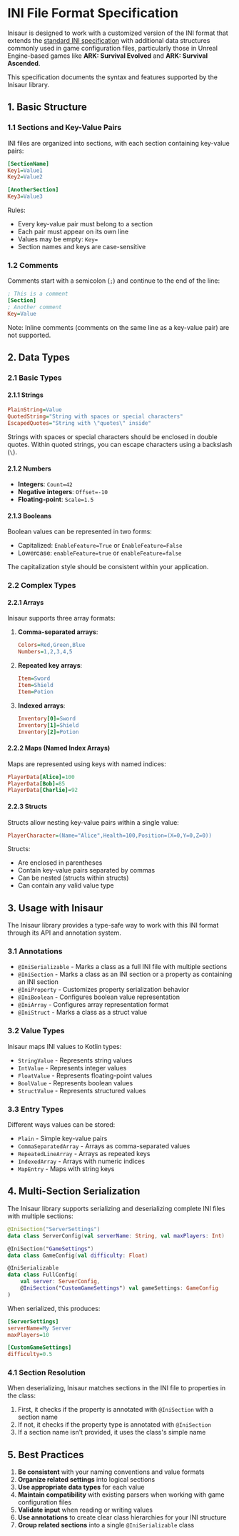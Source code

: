 # INI File Format Specification

Inisaur is designed to work with a customized version of the INI format that extends the [standard INI specification](https://en.wikipedia.org/wiki/INI_file) with additional data structures commonly used in game configuration files, particularly those in Unreal Engine-based games like **ARK: Survival Evolved** and **ARK: Survival Ascended**.

This specification documents the syntax and features supported by the Inisaur library.

## 1. Basic Structure

### 1.1 Sections and Key-Value Pairs

INI files are organized into sections, with each section containing key-value pairs:

```ini
[SectionName]
Key1=Value1
Key2=Value2

[AnotherSection]
Key3=Value3
```

Rules:
- Every key-value pair must belong to a section
- Each pair must appear on its own line
- Values may be empty: `Key=`
- Section names and keys are case-sensitive

### 1.2 Comments

Comments start with a semicolon (`;`) and continue to the end of the line:

```ini
; This is a comment
[Section]
; Another comment
Key=Value
```

Note: Inline comments (comments on the same line as a key-value pair) are not supported.

## 2. Data Types

### 2.1 Basic Types

#### 2.1.1 Strings

```ini
PlainString=Value
QuotedString="String with spaces or special characters"
EscapedQuotes="String with \"quotes\" inside"
```

Strings with spaces or special characters should be enclosed in double quotes. Within quoted strings, you can escape characters using a backslash (`\`).

#### 2.1.2 Numbers

- **Integers**: `Count=42`
- **Negative integers**: `Offset=-10`
- **Floating-point**: `Scale=1.5`

#### 2.1.3 Booleans

Boolean values can be represented in two forms:
- Capitalized: `EnableFeature=True` or `EnableFeature=False`
- Lowercase: `enableFeature=true` or `enableFeature=false`

The capitalization style should be consistent within your application.

### 2.2 Complex Types

#### 2.2.1 Arrays

Inisaur supports three array formats:

1. **Comma-separated arrays**:
   ```ini
   Colors=Red,Green,Blue
   Numbers=1,2,3,4,5
   ```

2. **Repeated key arrays**:
   ```ini
   Item=Sword
   Item=Shield
   Item=Potion
   ```

3. **Indexed arrays**:
   ```ini
   Inventory[0]=Sword
   Inventory[1]=Shield
   Inventory[2]=Potion
   ```

#### 2.2.2 Maps (Named Index Arrays)

Maps are represented using keys with named indices:

```ini
PlayerData[Alice]=100
PlayerData[Bob]=85
PlayerData[Charlie]=92
```

#### 2.2.3 Structs

Structs allow nesting key-value pairs within a single value:

```ini
PlayerCharacter=(Name="Alice",Health=100,Position=(X=0,Y=0,Z=0))
```

Structs:
- Are enclosed in parentheses
- Contain key-value pairs separated by commas
- Can be nested (structs within structs)
- Can contain any valid value type

## 3. Usage with Inisaur

The Inisaur library provides a type-safe way to work with this INI format through its API and annotation system.

### 3.1 Annotations

- `@IniSerializable` - Marks a class as a full INI file with multiple sections
- `@IniSection` - Marks a class as an INI section or a property as containing an INI section
- `@IniProperty` - Customizes property serialization behavior
- `@IniBoolean` - Configures boolean value representation
- `@IniArray` - Configures array representation format
- `@IniStruct` - Marks a class as a struct value

### 3.2 Value Types

Inisaur maps INI values to Kotlin types:
- `StringValue` - Represents string values
- `IntValue` - Represents integer values
- `FloatValue` - Represents floating-point values
- `BoolValue` - Represents boolean values
- `StructValue` - Represents structured values

### 3.3 Entry Types

Different ways values can be stored:
- `Plain` - Simple key-value pairs
- `CommaSeparatedArray` - Arrays as comma-separated values
- `RepeatedLineArray` - Arrays as repeated keys
- `IndexedArray` - Arrays with numeric indices
- `MapEntry` - Maps with string keys

## 4. Multi-Section Serialization

The Inisaur library supports serializing and deserializing complete INI files with multiple sections:

```kotlin
@IniSection("ServerSettings")
data class ServerConfig(val serverName: String, val maxPlayers: Int)

@IniSection("GameSettings")
data class GameConfig(val difficulty: Float)

@IniSerializable
data class FullConfig(
    val server: ServerConfig,
    @IniSection("CustomGameSettings") val gameSettings: GameConfig
)
```

When serialized, this produces:

```ini
[ServerSettings]
serverName=My Server
maxPlayers=10

[CustomGameSettings]
difficulty=0.5
```

### 4.1 Section Resolution

When deserializing, Inisaur matches sections in the INI file to properties in the class:

1. First, it checks if the property is annotated with `@IniSection` with a section name
2. If not, it checks if the property type is annotated with `@IniSection`
3. If a section name isn't provided, it uses the class's simple name

## 5. Best Practices

1. **Be consistent** with your naming conventions and value formats
2. **Organize related settings** into logical sections
3. **Use appropriate data types** for each value
4. **Maintain compatibility** with existing parsers when working with game configuration files
5. **Validate input** when reading or writing values
6. **Use annotations** to create clear class hierarchies for your INI structure
7. **Group related sections** into a single `@IniSerializable` class
